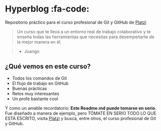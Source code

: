 # Hyperblog :fa-code:

Repositorio práctico para el curso profesional de Git y GitHub de [Platzi](https://platzi.com/)

> Un curso que te lleva a un entorno real de trabajo colaborativo y te enseña todas las herramientas que necesitas para desempeñarte de la mejor manera en él.

> - Juango

## ¿Qué vemos en este curso?

- Todos los comandos de Git
- El flujo de trabajo en GitHub
- Buenas prácticas
- Retos muy interesantes
- Un profe bastante cool

Y como un amable recordatorio: **Este Readme.md puede tomarse en serio**. Fue diseñado a manera de ejemplo, pero TÓMATE EN SERIO TODO LO QUE ESTÁ ESCRITO, visita [Platzi](https://platzi.com/) y busca, entre otros, el curso profesional de Git y GitHub.
